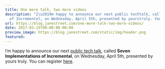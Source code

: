 ```yaml
---
title: One more talk, two more videos
description: "I\u2019m happy to announce our next public techtalk, called SevenImplementations
  of Incremental, on Wednesday, April 5th, presented by yourstruly. You can registe..."
url: https://blog.janestreet.com/one-more-talk-two-more-videos/
date: 2017-03-15T00:00:00-00:00
preview_image: https://blog.janestreet.com/static/img/header.png
featured:
---
```


<p>I’m happy to announce our next <a href="https://events.janestreet.com/home/tech-talks/">public tech
talk</a>, called <strong>Seven
Implementations of Incremental</strong>, on Wednesday, April 5th, presented by yours
truly. You can register
<a href="https://docs.google.com/forms/d/e/1FAIpQLSdtly4y-jYcLUVH8BJS-uKoiaKrQlRXSIWZeczw3tgwTx_6HA/viewform?c=0&amp;w=1">here</a>.</p>
